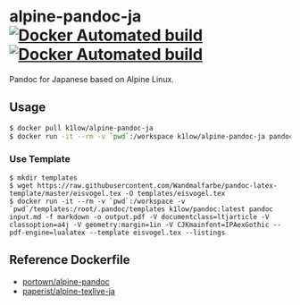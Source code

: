 # alpine-pandoc-ja [![Docker Automated build](https://img.shields.io/docker/automated/k1low/alpine-pandoc-ja.svg?style=flat-square)](https://hub.docker.com/r/k1low/alpine-pandoc-ja/) [![Docker Automated build](https://img.shields.io/docker/build/k1low/alpine-pandoc-ja.svg?style=flat-square)](https://hub.docker.com/r/k1low/alpine-pandoc-ja/)

Pandoc for Japanese based on Alpine Linux.

## Usage

```sh
$ docker pull k1low/alpine-pandoc-ja
$ docker run -it --rm -v `pwd`:/workspace k1low/alpine-pandoc-ja pandoc input.md -f markdown -o output.pdf -V documentclass=ltjarticle -V classoption=a4j -V geometry:margin=1in --pdf-engine=lualatex
```

### Use Template

```
$ mkdir templates
$ wget https://raw.githubusercontent.com/Wandmalfarbe/pandoc-latex-template/master/eisvogel.tex -O templates/eisvogel.tex
$ docker run -it --rm -v `pwd`:/workspace -v `pwd`/templates:/root/.pandoc/templates k1low/pandoc:latest pandoc input.md -f markdown -o output.pdf -V documentclass=ltjarticle -V classoption=a4j -V geometry:margin=1in -V CJKmainfont=IPAexGothic --pdf-engine=lualatex --template eisvogel.tex --listings
```

## Reference Dockerfile

- [portown/alpine-pandoc](https://github.com/portown/alpine-pandoc)
- [paperist/alpine-texlive-ja](https://github.com/Paperist/docker-alpine-texlive-ja)


